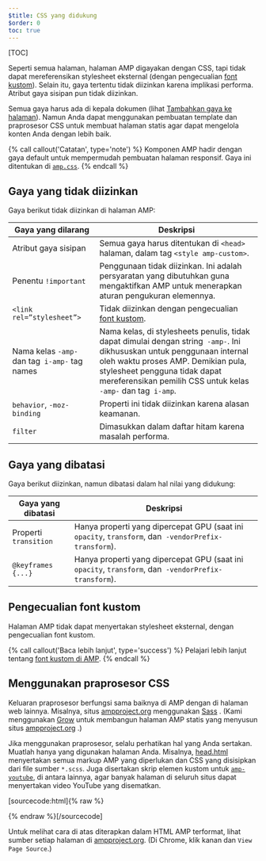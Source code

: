 ```yaml
---
$title: CSS yang didukung
$order: 0
toc: true
---
```

[TOC]

Seperti semua halaman, halaman AMP digayakan dengan CSS, tapi tidak dapat mereferensikan stylesheet eksternal (dengan pengecualian [font kustom](#the-custom-fonts-exception)). Selain itu, gaya tertentu tidak diizinkan karena implikasi performa. Atribut gaya sisipan pun tidak diizinkan.

Semua gaya harus ada di kepala dokumen (lihat [Tambahkan gaya ke halaman](/id/docs/guides/responsive_amp.html#add-styles-to-a-page)). Namun Anda dapat menggunakan pembuatan template dan praprosesor CSS untuk membuat halaman statis agar dapat mengelola konten Anda dengan lebih baik.

{% call callout('Catatan', type='note') %}
Komponen AMP hadir dengan gaya default untuk mempermudah pembuatan halaman responsif. Gaya ini ditentukan di [`amp.css`](https://github.com/ampproject/amphtml/blob/master/css/amp.css).
{% endcall %}

## Gaya yang tidak diizinkan

Gaya berikut tidak diizinkan di halaman AMP:

<table>
  <thead>
    <tr>
      <th class="col-thirty" data-th="Banned style">Gaya yang dilarang</th>
      <th data-th="Description">Deskripsi</th>
    </tr>
  </thead>
  <tbody>
    <tr>
      <td data-th="Banned style">Atribut gaya sisipan</td>
      <td data-th="Description">Semua gaya harus ditentukan di <code>&lt;head&gt;</code> halaman, 
        dalam tag <code>&lt;style amp-custom&gt;</code>.</td>
    </tr>
    <tr>
      <td data-th="Banned style">Penentu <code>!important</code></td>
      <td data-th="Description">Penggunaan tidak diizinkan. Ini adalah persyaratan yang dibutuhkan guna mengaktifkan AMP untuk menerapkan aturan pengukuran elemennya.</td>
    </tr>
    <tr>
      <td data-th="Banned style"><code>&lt;link rel=”stylesheet”&gt;</code></td>
      <td data-th="Description"> Tidak diizinkan dengan pengecualian <a href="#the-custom-fonts-exception">font kustom</a>.</td>
    </tr>
    <tr>
      <td data-th="Banned style">Nama kelas <code>-amp-</code> dan tag<code> i-amp-</code> tag names</td>
      <td data-th="Description">Nama kelas, di stylesheets penulis, tidak dapat dimulai dengan string<code> -amp-</code>. Ini dikhususkan untuk penggunaan internal oleh waktu proses AMP. Demikian pula, stylesheet pengguna tidak dapat mereferensikan pemilih CSS untuk kelas<code> -amp-</code> dan tag<code> i-amp</code>.</td>
    </tr>
    <tr>
      <td data-th="Banned style"><code>behavior</code>, <code>-moz-binding</code></td>
      <td data-th="Description">Properti ini tidak diizinkan karena alasan keamanan.</td>
    </tr>
    <tr>
      <td data-th="Banned style"><code>filter</code></td>
      <td data-th="Description">Dimasukkan dalam daftar hitam karena masalah performa.</td>
    </tr>
  </tbody>
</table>

## Gaya yang dibatasi

Gaya berikut diizinkan, namun dibatasi dalam hal nilai yang didukung:

<table>
  <thead>
    <tr>
      <th class="col-thirty" data-th="Banned style">Gaya yang dibatasi</th>
      <th data-th="Description">Deskripsi</th>
    </tr>
  </thead>
  <tbody>
    <tr>
      <td data-th="Restricted style">Properti <code>transition</code></td>
      <td data-th="Description"> Hanya properti yang dipercepat GPU (saat ini<code> opacity</code>, <code>transform</code>, dan<code> -vendorPrefix-transform</code>).</td>
    </tr>
    <tr>
      <td data-th="Restricted style"><code>@keyframes {...}</code></td>
      <td data-th="Description"> Hanya properti yang dipercepat GPU (saat ini<code> opacity</code>, <code>transform</code>, dan<code> -vendorPrefix-transform</code>).</td>
    </tr>
  </tbody>
</table>

## Pengecualian font kustom

Halaman AMP tidak dapat menyertakan stylesheet eksternal, dengan pengecualian font kustom.

{% call callout('Baca lebih lanjut', type='success') %}
 Pelajari lebih lanjut tentang [font kustom di AMP](/id/docs/guides/responsive/custom_fonts.html).
{% endcall %}

## Menggunakan praprosesor CSS

Keluaran praprosesor berfungsi sama baiknya di AMP dengan di halaman web lainnya. Misalnya, situs [ampproject.org](https://www.ampproject.org/) 
menggunakan [Sass](http://sass-lang.com/) . (Kami menggunakan [Grow](http://grow.io/)  untuk membangun halaman AMP statis yang menyusun situs [ampproject.org](https://www.ampproject.org/) .)


Jika menggunakan praprosesor, selalu perhatikan hal yang Anda sertakan. Muatlah hanya yang digunakan halaman Anda. Misalnya, [head.html](https://github.com/ampproject/docs/blob/master/views/partials/head.html) 
menyertakan semua markup AMP yang diperlukan dan CSS yang disisipkan dari file sumber `*.scss`. Juga disertakan skrip elemen kustom untuk [`amp-youtube`](/id/docs/reference/extended/amp-youtube.html), di antara lainnya, agar banyak halaman di seluruh situs dapat menyertakan video YouTube yang disematkan.

[sourcecode:html]{% raw %}
<head>
  <meta charset="utf-8">
  <meta name="viewport" content="width=device-width,minimum-scale=1,initial-scale=1">
  <meta property="og:description" content="{% if doc.description %}{{doc.description}} – {% endif %}Accelerated Mobile Pages Project">
  <meta name="description" content="{% if doc.description %}{{doc.description}} – {% endif %}Accelerated Mobile Pages Project">

  <title>Proyek Accelerated Mobile Pages</title>
  <link rel="icon" href="/static/img/amp_favicon.png">
  <link rel="canonical" href="https://www.ampproject.org{{doc.url.path}}">
  <link href="https://fonts.googleapis.com/css?family=Roboto:200,300,400,500,700" rel="stylesheet">
  <style amp-custom>
  {% include "/assets/css/main.min.css" %}
  </style>

  <style amp-boilerplate>body{-webkit-animation:-amp-start 8s steps(1,end) 0s 1 normal both;-moz-animation:-amp-start 8s steps(1,end) 0s 1 normal both;-ms-animation:-amp-start 8s steps(1,end) 0s 1 normal both;animation:-amp-start 8s steps(1,end) 0s 1 normal both}@-webkit-keyframes -amp-start{from{visibility:hidden}to{visibility:visible}}@-moz-keyframes -amp-start{from{visibility:hidden}to{visibility:visible}}@-ms-keyframes -amp-start{from{visibility:hidden}to{visibility:visible}}@-o-keyframes -amp-start{from{visibility:hidden}to{visibility:visible}}@keyframes -amp-start{from{visibility:hidden}to{visibility:visible}}</style><noscript><style amp-boilerplate>body{-webkit-animation:none;-moz-animation:none;-ms-animation:none;animation:none}</style></noscript>
  <script async src="https://cdn.ampproject.org/v0.js"></script>
  <script async custom-element="amp-carousel" src="https://cdn.ampproject.org/v0/amp-carousel-0.1.js"></script>
  <script async custom-element="amp-analytics" src="https://cdn.ampproject.org/v0/amp-analytics-0.1.js"></script>
  <script async custom-element="amp-lightbox" src="https://cdn.ampproject.org/v0/amp-lightbox-0.1.js"></script>
  <script async custom-element="amp-youtube" src="https://cdn.ampproject.org/v0/amp-youtube-0.1.js"></script>
  <script async custom-element="amp-sidebar" src="https://cdn.ampproject.org/v0/amp-sidebar-0.1.js"></script>
  <script async custom-element="amp-iframe" src="https://cdn.ampproject.org/v0/amp-iframe-0.1.js"></script>
</head>
{% endraw %}[/sourcecode]

 Untuk melihat cara di atas diterapkan dalam HTML AMP terformat, lihat sumber setiap halaman di [ampproject.org](https://www.ampproject.org/). (Di Chrome, klik kanan dan `View Page Source`.)

